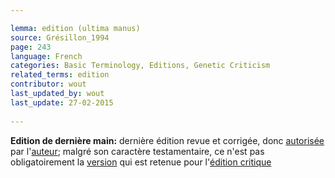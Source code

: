 ```yaml
---

lemma: edition (ultima manus)
source: Grésillon_1994
page: 243 
language: French
categories: Basic Terminology, Editions, Genetic Criticism
related_terms: edition
contributor: wout
last_updated_by: wout
last_update: 27-02-2015
        
---
```


**Edition de dernière main:** dernière édition revue et corrigée, donc [autorisée](authorization.html) par l'[auteur](author.html); malgré son caractère testamentaire, ce n'est pas obligatoirement la [version](version.html) qui est retenue pour l'[édition critique](editionCritical.html)

